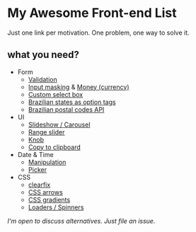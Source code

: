 # My Awesome Front-end List
Just one link per motivation.
One problem, one way to solve it.

## what you need?

* Form
  * [Validation](http://parsleyjs.org/)
  * [Input masking](http://digitalbush.com/projects/masked-input-plugin/) & [Money (currency)](http://plentz.github.io/jquery-maskmoney/)
  * [Custom select box](https://select2.github.io/)
  * [Brazilian states as option tags](https://gist.github.com/leocavalcante/d008fff194dcaf909b3c)
  * [Brazilian postal codes API](https://viacep.com.br/)
* UI
  * [Slideshow / Carousel](http://kenwheeler.github.io/slick/)
  * [Range slider](http://refreshless.com/nouislider/)
  * [Knob](http://anthonyterrien.com/knob/)
  * [Copy to clipboard](https://clipboardjs.com/)
* Date & Time
  * [Manipulation](http://momentjs.com/)
  * [Picker](http://eonasdan.github.io/bootstrap-datetimepicker/)
* CSS
  * [clearfix](http://nicolasgallagher.com/micro-clearfix-hack/)
  * [CSS arrows](http://www.cssarrowplease.com/)
  * [CSS gradients](http://www.colorzilla.com/gradient-editor/)
  * [Loaders / Spinners](http://projects.lukehaas.me/css-loaders/) 

*I'm open to discuss alternatives. Just file an issue.*
